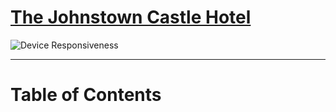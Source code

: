 # [The Johnstown Castle Hotel](https://seamusmacg.github.io/hotel-website/)

![Device Responsiveness](https://github.com/seamusmacg/hotel-website/tree/master/assets/images/mockup-devices.PNG)

---

# Table of Contents

